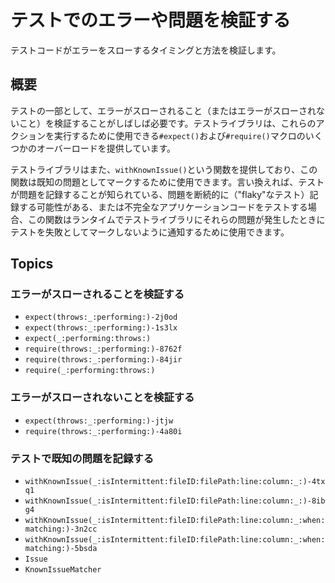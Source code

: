 #  テストでのエラーや問題を検証する

テストコードがエラーをスローするタイミングと方法を検証します。

## 概要

テストの一部として、エラーがスローされること（またはエラーがスローされないこと）を検証することがしばしば必要です。テストライブラリは、これらのアクションを実行するために使用できる`#expect()`および`#require()`マクロのいくつかのオーバーロードを提供しています。

テストライブラリはまた、`withKnownIssue()`という関数を提供しており、この関数は既知の問題としてマークするために使用できます。言い換えれば、テストが問題を記録することが知られている、問題を断続的に（"flaky"なテスト）記録する可能性がある、または不完全なアプリケーションコードをテストする場合、この関数はランタイムでテストライブラリにそれらの問題が発生したときにテストを失敗としてマークしないように通知するために使用できます。

## Topics

### エラーがスローされることを検証する

- ``expect(throws:_:performing:)-2j0od``
- ``expect(throws:_:performing:)-1s3lx``
- ``expect(_:performing:throws:)``
- ``require(throws:_:performing:)-8762f``
- ``require(throws:_:performing:)-84jir``
- ``require(_:performing:throws:)``

### エラーがスローされないことを検証する

- ``expect(throws:_:performing:)-jtjw``
- ``require(throws:_:performing:)-4a80i``

### テストで既知の問題を記録する

- ``withKnownIssue(_:isIntermittent:fileID:filePath:line:column:_:)-4txq1``
- ``withKnownIssue(_:isIntermittent:fileID:filePath:line:column:_:)-8ibg4``
- ``withKnownIssue(_:isIntermittent:fileID:filePath:line:column:_:when:matching:)-3n2cc``
- ``withKnownIssue(_:isIntermittent:fileID:filePath:line:column:_:when:matching:)-5bsda``
- ``Issue``
- ``KnownIssueMatcher``
